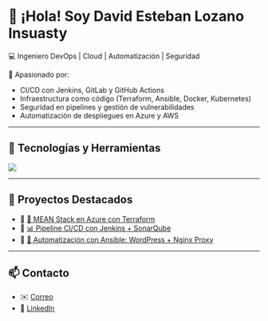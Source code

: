 # 👋 ¡Hola! Soy David Esteban Lozano Insuasty  

💻 Ingeniero DevOps | Cloud | Automatización | Seguridad  

🚀 Apasionado por:
- CI/CD con Jenkins, GitLab y GitHub Actions  
- Infraestructura como código (Terraform, Ansible, Docker, Kubernetes)  
- Seguridad en pipelines y gestión de vulnerabilidades  
- Automatización de despliegues en Azure y AWS  

---

## 🔧 Tecnologías y Herramientas

<p align="left">
  <img src="https://skillicons.dev/icons?i=aws,azure,terraform,ansible,docker,kubernetes,jenkins,git,github,linux,python,nodejs,mongodb" />
</p>

---

## 📌 Proyectos Destacados
- 🔹 [🚀 MEAN Stack en Azure con Terraform](https://github.com/tu-repo)
- 🔹 [📊 Pipeline CI/CD con Jenkins + SonarQube](https://github.com/tu-repo)
- 🔹 [🤖 Automatización con Ansible: WordPress + Nginx Proxy](https://github.com/tu-repo)

---

## 📫 Contacto
- ✉️ [Correo](mailto:tu-correo@example.com)  
- 💼 [LinkedIn](https://linkedin.com/in/tuusuario)  
